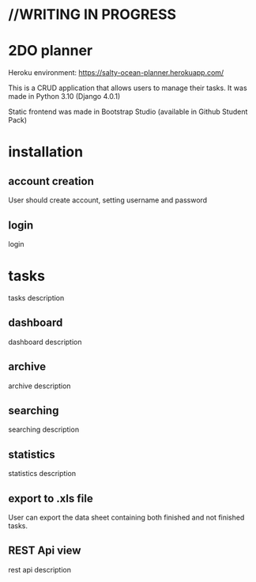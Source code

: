 
 # //WRITING IN PROGRESS

# 2DO planner


Heroku environment: https://salty-ocean-planner.herokuapp.com/

This is a CRUD application that allows users to manage their tasks.
It was made in Python 3.10 (Django 4.0.1)

Static frontend was made in Bootstrap Studio (available in Github Student Pack)

# installation

## account creation

User should create account, setting username and password

## login
login

# tasks
tasks description
## dashboard
dashboard description

## archive
archive description

## searching

searching description

## statistics

statistics description

## export to .xls file
User can export the data sheet containing both finished and not finished tasks.

## REST Api view
rest api description
